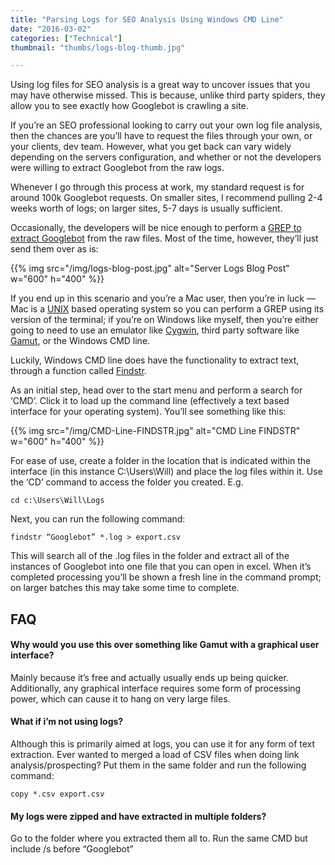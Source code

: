 ```yaml
---
title: "Parsing Logs for SEO Analysis Using Windows CMD Line"
date: "2016-03-02"
categories: ["Technical"]
thumbnail: "thumbs/logs-blog-thumb.jpg"

---
```


Using log files for SEO analysis is a great way to uncover issues that you may have otherwise missed. This is because, unlike third party spiders, they allow you to see exactly how Googlebot is crawling a site.

If you’re an SEO professional looking to carry out your own log file analysis, then the chances are you’ll have to request the files through your own, or your clients, dev team. However, what you get back can vary widely depending on the servers configuration, and whether or not the developers were willing to extract Googlebot from the raw logs.

Whenever I go through this process at work, my standard request is for around 100k Googlebot requests. On smaller sites, I recommend pulling 2-4 weeks worth of logs; on larger sites, 5-7 days is usually sufficient.

Occasionally, the developers will be nice enough to perform a [GREP to extract Googlebot](https://www.portent.com/blog/seo/get-geeky-grep-seo-tool.htm) from the raw files. Most of the time, however, they’ll just send them over as is:

{{% img src="/img/logs-blog-post.jpg" alt="Server Logs Blog Post" w="600" h="400" %}}

If you end up in this scenario and you’re a Mac user, then you’re in luck — Mac is a [UNIX](https://en.wikipedia.org/wiki/Unix) based operating system so you can perform a GREP using its version of the terminal; if you’re on Windows like myself, then you’re either going to need to use an emulator like [Cygwin](https://www.cygwin.com/), third party software like [Gamut](http://www.gamutsoftware.com/index.php/help/logfileconfiguration), or the Windows CMD line.

Luckily, Windows CMD line does have the functionality to extract text, through a function called [Findstr](https://docs.microsoft.com/en-us/previous-versions/windows/it-pro/windows-xp/bb490907(v=technet.10)).

As an initial step, head over to the start menu and perform a search for ‘CMD’. Click it to load up the command line (effectively a text based interface for your operating system). You’ll see something like this:

{{% img src="/img/CMD-Line-FINDSTR.jpg" alt="CMD Line FINDSTR" w="600" h="400" %}}

For ease of use, create a folder in the location that is indicated within the interface (in this instance C:\Users\Will) and place the log files within it. Use the ‘CD’ command to access the folder you created. E.g.

`cd c:\Users\Will\Logs`

Next, you can run the following command:

`findstr “Googlebot” *.log > export.csv`

This will search all of the .log files in the folder and extract all of the instances of Googlebot into one file that you can open in excel. When it’s completed processing you’ll be shown a fresh line in the command prompt; on larger batches this may take some time to complete.

## FAQ

#### Why would you use this over something like Gamut with a graphical user interface?

Mainly because it’s free and actually usually ends up being quicker. Additionally, any graphical interface requires some form of processing power, which can cause it to hang on very large files.

#### What if i’m not using logs?

Although this is primarily aimed at logs, you can use it for any form of text extraction. Ever wanted to merged a load of CSV files when doing link analysis/prospecting? Put them in the same folder and run the following command:

`copy *.csv export.csv`

#### My logs were zipped and have extracted in multiple folders?

Go to the folder where you extracted them all to. Run the same CMD but include /s before “Googlebot”
